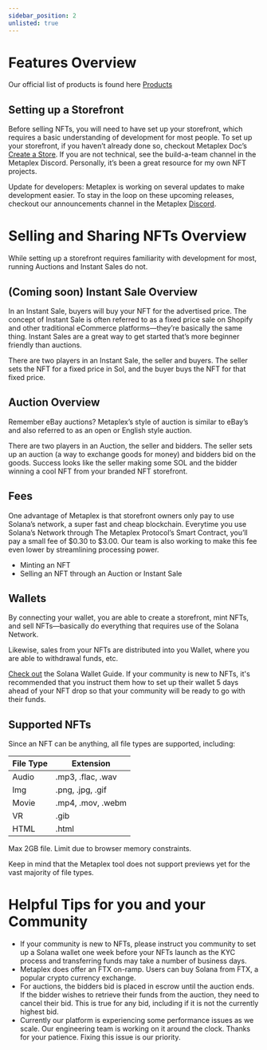 ```yaml
---
sidebar_position: 2
unlisted: true
---
```


# Features Overview
Our official list of products is found here [Products](/products)

## Setting up a Storefront
Before selling NFTs, you will need to have set up your storefront, which requires a basic understanding of development for most people. To set up your storefront, if you haven’t already done so, checkout Metaplex Doc’s [Create a Store](/storefront/introduction). If you are not technical, see the build-a-team channel in the Metaplex Discord. Personally, it’s been a great resource for my own NFT projects. 

Update for developers: Metaplex is working on several updates to make development easier. To stay in the loop on these upcoming releases, checkout our announcements channel in the Metaplex [Discord](https://discord.com/invite/metaplex). 

# Selling and Sharing NFTs Overview
While setting up a storefront requires familiarity with development for most, running Auctions and Instant Sales do not.

## (Coming soon) Instant Sale Overview
In an Instant Sale, buyers will buy your NFT for the advertised price. The concept of Instant Sale is often referred to as a fixed price sale on Shopify and other traditional eCommerce platforms—they’re basically the same thing. Instant Sales are a great way to get started that’s more beginner friendly than auctions.

There are two players in an Instant Sale, the seller and buyers. The seller sets the NFT for a fixed price in Sol, and the buyer buys the NFT for that fixed price. 

## Auction Overview
Remember eBay auctions? Metaplex’s style of auction is similar to eBay’s and also referred to as an open or English style auction. 

There are two players in an Auction, the seller and bidders. The seller sets up an auction (a way to exchange goods for money) and bidders bid on the goods. Success looks like the seller making some SOL and the bidder winning a cool NFT from your branded NFT storefront. 

## Fees
One advantage of Metaplex is that storefront owners only pay to use Solana’s network, a super fast and cheap blockchain. Everytime you use Solana’s Network through The Metaplex Protocol’s Smart Contract, you’ll pay a small fee of $0.30 to $3.00. Our team is also working to make this fee even lower by streamlining processing power. 
* Minting an NFT
* Selling an NFT through an Auction or Instant Sale 

## Wallets 
By connecting your wallet, you are able to create a storefront, mint NFTs, and sell NFTs—basically do everything that requires use of the Solana Network. 

Likewise, sales from your NFTs are distributed into you Wallet, where you are able to withdrawal funds, etc. 

[Check out](https://docs.solana.com/wallet-guide) the Solana Wallet Guide. If your community is new to NFTs, it's recommended that you instruct them how to set up their wallet 5 days ahead of your NFT drop so that your community will be ready to go with their funds. 


## Supported NFTs 
Since an NFT can be anything, all file types are supported, including:

File Type | Extension
------------ | -------------
Audio | .mp3, .flac, .wav
Img | .png, .jpg, .gif
Movie | .mp4, .mov, .webm
VR | .gib
HTML | .html 

Max 2GB file. Limit due to browser memory constraints. 

Keep in mind that the Metaplex tool does not support previews yet for the vast majority of file types. 

# Helpful Tips for you and your Community 
* If your community is new to NFTs, please instruct you community to set up a Solana wallet one week before your NFTs launch as the KYC process and transferring funds may take a number of business days. 
* Metaplex does offer an FTX on-ramp. Users can buy Solana from FTX, a popular crypto currency exchange. 
* For auctions, the bidders bid is placed in escrow until the auction ends. If the bidder wishes to retrieve their funds from the auction, they need to cancel their bid. This is true for any bid, including if it is not the currently highest bid. 
* Currently our platform is experiencing some performance issues as we scale. Our engineering team is working on it around the clock. Thanks for your patience. Fixing this issue is our priority.
